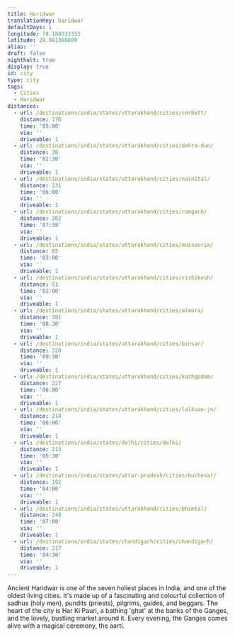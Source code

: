 ```yaml
---
title: Haridwar
translationKey: haridwar
defaultDays: 1
longitude: 78.188333333
latitude: 29.981388889
alias: ''
draft: false
nighthalt: true
display: true
id: city
type: city
tags:
  - Cities
  - Haridwar
distances:
  - url: /destinations/india/states/uttarakhand/cities/corbett/
    distance: 176
    time: '05:00'
    via: ''
    driveable: 1
  - url: /destinations/india/states/uttarakhand/cities/dehra-dun/
    distance: 38
    time: '01:30'
    via: ''
    driveable: 1
  - url: /destinations/india/states/uttarakhand/cities/nainital/
    distance: 231
    time: '06:00'
    via: ''
    driveable: 1
  - url: /destinations/india/states/uttarakhand/cities/ramgarh/
    distance: 262
    time: '07:30'
    via: ''
    driveable: 1
  - url: /destinations/india/states/uttarakhand/cities/mussoorie/
    distance: 85
    time: '03:00'
    via: ''
    driveable: 1
  - url: /destinations/india/states/uttarakhand/cities/rishikesh/
    distance: 51
    time: '02:00'
    via: ''
    driveable: 1
  - url: /destinations/india/states/uttarakhand/cities/almora/
    distance: 301
    time: '08:30'
    via: ''
    driveable: 1
  - url: /destinations/india/states/uttarakhand/cities/binsar/
    distance: 320
    time: '09:30'
    via: ''
    driveable: 1
  - url: /destinations/india/states/uttarakhand/cities/kathgodam/
    distance: 227
    time: '06:00'
    via: ''
    driveable: 1
  - url: /destinations/india/states/uttarakhand/cities/lalkuan-jn/
    distance: 214
    time: '06:00'
    via: ''
    driveable: 1
  - url: /destinations/india/states/delhi/cities/delhi/
    distance: 213
    time: '05:30'
    via: ''
    driveable: 1
  - url: /destinations/india/states/uttar-pradesh/cities/kuchesar/
    distance: 192
    time: '04:00'
    via: ''
    driveable: 1
  - url: /destinations/india/states/uttarakhand/cities/bhimtal/
    distance: 248
    time: '07:00'
    via: ''
    driveable: 1
  - url: /destinations/india/states/chandigarh/cities/chandigarh/
    distance: 217
    time: '04:30'
    via: ''
    driveable: 1
---
```



































































































Ancient Haridwar is one of the seven holiest places in India, and one of the oldest living cities. It's made up of a fascinating and colourful collection of sadhus (holy men), pundits (priests), pilgrims, guides, and beggars.  The heart of the city is Har Ki Pauri, a bathing 'ghat' at the banks of the Ganges, and the lovely, bustling market around it. Every evening, the Ganges comes alive with a magical ceremony, the aarti.
